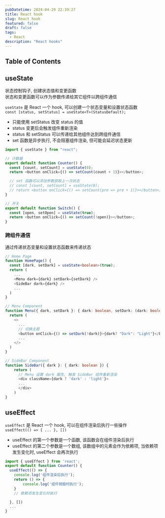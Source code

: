 ```yaml
---
pubDatetime: 2024-04-29 22:39:27
title: React hook
slug: React hook
featured: false
draft: false
tags:
  - React
description: "React hooks"
---
```


## Table of Contents

## useState

状态控制钩子, 创建状态值和变更函数  
状态和变更函数可以作为参数传递给其它组件以跨组件通信

`useState` 是 React 一个 hook, 可以创建一个状态变量和设置状态函数  
`const [status, setStatus] = useState<T>(StatusDefault);`

- 只能使用 setStatus 改变 status 的值
- status 变更后会触发组件重新渲染
- status 和 setStatus 可以传递给其他组件达到跨组件通信
- set 函数是异步执行, 不会阻塞组件渲染, 但可能会延迟状态更新

```ts
import { useState } from "react";

// 计数器
export default function Counter() {
  const [count, setCount] = useState(0);
  return <button onClick={() => setCount(count + 1)}></button>;

  // set 函数可以添加参数获取上一次状态
  // const [count, setCount] = useState(0);
  // return <button onClick={() => setCount(pre => pre + 1)}></button>;
}

// 开关
export default function Switch() {
  const [open, setOpen] = useState(true);
  return <button onClick={() => setCount(!open)}></button>;
}
```

### 跨组件通信

通过传递状态变量和设置状态函数来传递状态

```ts
// Home Page
function HomePage() {
  const [dark, setDark] = useState<boolean>(true);
  return (
    ...
    <Menu dark={dark} setDark={setDark} />
    <SideBar dark={dark} />
    ...
  )
}

// Menu Component
function Menu({ dark, setDark }: { dark: boolean, setDark: (dark: boolean) => void }) {
  return (
    <>
      ...
      // 切换主题
      <button onClick={() => setDark(!dark)}>{dark? "Dark": "Light"}</button>
      ...
    </>
  )
}

// SideBar Component
function SideBar({ dark }: { dark: boolean }) {
    return (
      // Menu 设置 dark 属性, 触发 SideBar 组件重新渲染
      <div className={dark ? 'dark' : 'light'}>
      ...
      </div>
    )
}
```

## useEffect

`useEffect` 是 React 一个 hook, 可以在组件渲染后执行一些操作  
`useEffect(() => { ... }, [])`

- useEffect 的第一个参数是一个函数, 该函数会在组件渲染后执行
- useEffect 的第二个参数是一个数组, 该数组中的元素会作为依赖项, 当依赖项发生变化时, useEffect 会再次执行

```ts
import { useEffect } from 'react';
export default function Counter() {
  useEffect(() => {
    console.log('组件渲染后执行');
    return () => {
        console.log('组件销毁时执行');
    }
    // 依赖项发生变化时执行

  }, [])
  ...
}
```
